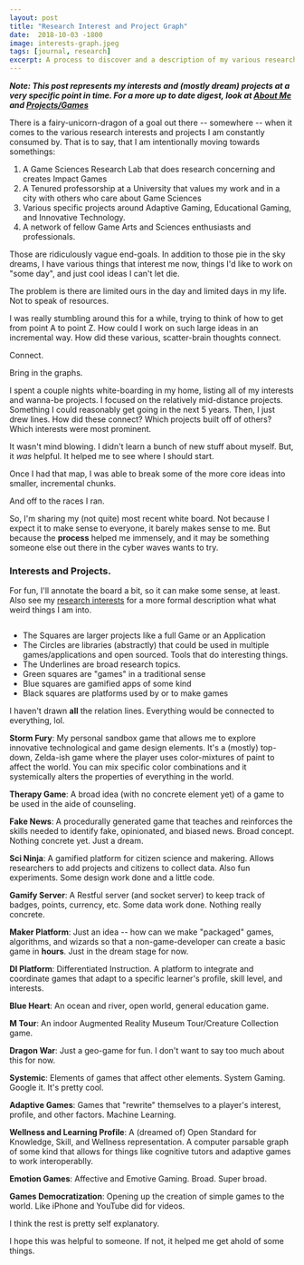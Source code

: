```yaml
---
layout: post
title: "Research Interest and Project Graph"
date:  2018-10-03 -1800
image: interests-graph.jpeg
tags: [journal, research]
excerpt: A process to discover and a description of my various research interests and how they relate.
---
```


***Note: This post represents my interests and (mostly dream) projects at a very specific point in time. For a more up to date digest, look at [About Me](https://www.electricjones.org/about) and [Projects/Games](https://www.electricjones.org/projects)***

There is a fairy-unicorn-dragon of a goal out there -- somewhere -- when it comes to the various research interests and projects I am constantly consumed by.
That is to say, that I am intentionally moving towards somethings:
1. A Game Sciences Research Lab that does research concerning and creates Impact Games
2. A Tenured professorship at a University that values my work and in a city with others who care about Game Sciences
3. Various specific projects around Adaptive Gaming, Educational Gaming, and Innovative Technology.
4. A network of fellow Game Arts and Sciences enthusiasts and professionals.

Those are ridiculously vague end-goals.
In addition to those pie in the sky dreams, I have various things that interest me now, things I'd like to work on "some day", and just cool ideas I can't let die.

The problem is there are limited ours in the day and limited days in my life.
Not to speak of resources.

I was really stumbling around this for a while, trying to think of how to get from point A to point Z.
How could I work on such large ideas in an incremental way.
How did these various, scatter-brain thoughts connect.

Connect.

Bring in the graphs.

I spent a couple nights white-boarding in my home, listing all of my interests and wanna-be projects.
I focused on the relatively mid-distance projects. Something I could reasonably get going in the next 5 years.
Then, I just drew lines. How did these connect? Which projects built off of others? Which interests were most prominent.

It wasn't mind blowing.
I didn't learn a bunch of new stuff about myself.
But, it *was* helpful. It helped me to see where I should start.

Once I had that map, I was able to break some of the more core ideas into smaller, incremental chunks.

And off to the races I ran.

So, I'm sharing my (not quite) most recent white board. 
Not because I expect it to make sense to everyone, it barely makes sense to me.
But because the **process** helped me immensely, and it may be something someone else out there in the cyber waves wants to try.

### Interests and Projects.
For fun, I'll annotate the board a bit, so it can make some sense, at least. Also see my [research interests](https://www.electricjones.org/about#research-interests) for a more formal description what what weird things I am into.

<img src="{{ '/assets/img/interests-graph.jpg' | prepend: site.baseurl }}" alt=""> 

- The Squares are larger projects like a full Game or an Application
- The Circles are libraries (abstractly) that could be used in multiple games/applications and open sourced. Tools that do interesting things.
- The Underlines are broad research topics.
- Green squares are "games" in a traditional sense
- Blue squares are gamified apps of some kind
- Black squares are platforms used by or to make games

I haven't drawn **all** the relation lines. Everything would be connected to everything, lol.

**Storm Fury**: My personal sandbox game that allows me to explore innovative technological and game design elements. It's a (mostly) top-down, Zelda-ish game where the player uses color-mixtures of paint to affect the world. You can mix specific color combinations and it systemically alters the properties of everything in the world.

**Therapy Game**: A broad idea (with no concrete element yet) of a game to be used in the aide of counseling.

**Fake News**: A procedurally generated game that teaches and reinforces the skills needed to identify fake, opinionated, and biased news. Broad concept. Nothing concrete yet. Just a dream.

**Sci Ninja**: A gamified platform for citizen science and makering. Allows researchers to add projects and citizens to collect data. Also fun experiments. Some design work done and a little code. 

**Gamify Server**: A Restful server (and socket server) to keep track of badges, points, currency, etc. Some data work done. Nothing really concrete.

**Maker Platform**: Just an idea -- how can we make "packaged" games, algorithms, and wizards so that a non-game-developer can create a basic game in **hours**. Just in the dream stage for now.

**DI Platform**: Differentiated Instruction. A platform to integrate and coordinate games that adapt to a specific learner's profile, skill level, and interests.

**Blue Heart**: An ocean and river, open world, general education game.

**M Tour**: An indoor Augmented Reality Museum Tour/Creature Collection game.

**Dragon War**: Just a geo-game for fun. I don't want to say too much about this for now.

**Systemic**: Elements of games that affect other elements. System Gaming. Google it. It's pretty cool.

**Adaptive Games**: Games that "rewrite" themselves to a player's interest, profile, and other factors. Machine Learning.

**Wellness and Learning Profile**: A (dreamed of) Open Standard for Knowledge, Skill, and Wellness representation. A computer parsable graph of some kind that allows for things like cognitive tutors and adaptive games to work interoperablly.

**Emotion Games**: Affective and Emotive Gaming. Broad. Super broad.

**Games Democratization**: Opening up the creation of simple games to the world. Like iPhone and YouTube did for videos.

I think the rest is pretty self explanatory.

I hope this was helpful to someone. If not, it helped me get ahold of some things.
